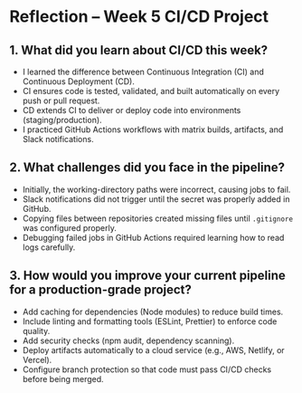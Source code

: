# Reflection – Week 5 CI/CD Project

## 1. What did you learn about CI/CD this week?
- I learned the difference between Continuous Integration (CI) and Continuous Deployment (CD).  
- CI ensures code is tested, validated, and built automatically on every push or pull request.  
- CD extends CI to deliver or deploy code into environments (staging/production).  
- I practiced GitHub Actions workflows with matrix builds, artifacts, and Slack notifications.

## 2. What challenges did you face in the pipeline?
- Initially, the working-directory paths were incorrect, causing jobs to fail.  
- Slack notifications did not trigger until the secret was properly added in GitHub.  
- Copying files between repositories created missing files until `.gitignore` was configured properly.  
- Debugging failed jobs in GitHub Actions required learning how to read logs carefully.

## 3. How would you improve your current pipeline for a production-grade project?
- Add caching for dependencies (Node modules) to reduce build times.  
- Include linting and formatting tools (ESLint, Prettier) to enforce code quality.  
- Add security checks (npm audit, dependency scanning).  
- Deploy artifacts automatically to a cloud service (e.g., AWS, Netlify, or Vercel).  
- Configure branch protection so that code must pass CI/CD checks before being merged.

